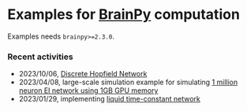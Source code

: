 # Examples for [BrainPy](https://github.com/brainpy/BrainPy) computation

Examples needs ``brainpy>=2.3.0``.




### Recent activities

- 2023/10/06, [Discrete Hopfield Network](./attractors/discrete_hopfiled_network.ipynb)
- 2023/04/08, large-scale simulation example for simulating [1 million neuron EI network using 1GB GPU memory](./large_scale_modeling/EI_net_with_1m_neurons.ipynb)
- 2023/01/29, implementing [liquid time-constant network](./brain_inspired_computing/liquid_time_constant_network.py)



